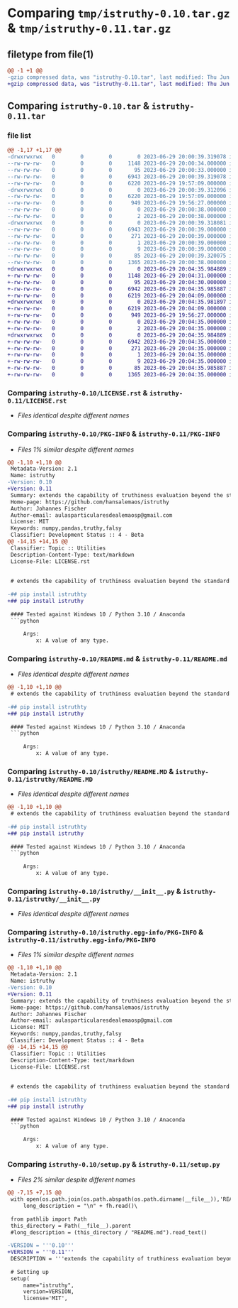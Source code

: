 # Comparing `tmp/istruthy-0.10.tar.gz` & `tmp/istruthy-0.11.tar.gz`

## filetype from file(1)

```diff
@@ -1 +1 @@
-gzip compressed data, was "istruthy-0.10.tar", last modified: Thu Jun 29 20:00:39 2023, max compression
+gzip compressed data, was "istruthy-0.11.tar", last modified: Thu Jun 29 20:04:35 2023, max compression
```

## Comparing `istruthy-0.10.tar` & `istruthy-0.11.tar`

### file list

```diff
@@ -1,17 +1,17 @@
-drwxrwxrwx   0        0        0        0 2023-06-29 20:00:39.319078 istruthy-0.10/
--rw-rw-rw-   0        0        0     1148 2023-06-29 20:00:34.000000 istruthy-0.10/LICENSE.rst
--rw-rw-rw-   0        0        0       95 2023-06-29 20:00:33.000000 istruthy-0.10/MANIFEST.in
--rw-rw-rw-   0        0        0     6943 2023-06-29 20:00:39.319078 istruthy-0.10/PKG-INFO
--rw-rw-rw-   0        0        0     6220 2023-06-29 19:57:09.000000 istruthy-0.10/README.md
-drwxrwxrwx   0        0        0        0 2023-06-29 20:00:39.312096 istruthy-0.10/istruthy/
--rw-rw-rw-   0        0        0     6220 2023-06-29 19:57:09.000000 istruthy-0.10/istruthy/README.MD
--rw-rw-rw-   0        0        0      949 2023-06-29 19:56:27.000000 istruthy-0.10/istruthy/__init__.py
--rw-rw-rw-   0        0        0        0 2023-06-29 20:00:38.000000 istruthy-0.10/istruthy/requirements.txt
--rw-rw-rw-   0        0        0        2 2023-06-29 20:00:38.000000 istruthy-0.10/istruthy/thirdparty.json
-drwxrwxrwx   0        0        0        0 2023-06-29 20:00:39.318081 istruthy-0.10/istruthy.egg-info/
--rw-rw-rw-   0        0        0     6943 2023-06-29 20:00:39.000000 istruthy-0.10/istruthy.egg-info/PKG-INFO
--rw-rw-rw-   0        0        0      271 2023-06-29 20:00:39.000000 istruthy-0.10/istruthy.egg-info/SOURCES.txt
--rw-rw-rw-   0        0        0        1 2023-06-29 20:00:39.000000 istruthy-0.10/istruthy.egg-info/dependency_links.txt
--rw-rw-rw-   0        0        0        9 2023-06-29 20:00:39.000000 istruthy-0.10/istruthy.egg-info/top_level.txt
--rw-rw-rw-   0        0        0       85 2023-06-29 20:00:39.320075 istruthy-0.10/setup.cfg
--rw-rw-rw-   0        0        0     1365 2023-06-29 20:00:38.000000 istruthy-0.10/setup.py
+drwxrwxrwx   0        0        0        0 2023-06-29 20:04:35.984889 istruthy-0.11/
+-rw-rw-rw-   0        0        0     1148 2023-06-29 20:04:31.000000 istruthy-0.11/LICENSE.rst
+-rw-rw-rw-   0        0        0       95 2023-06-29 20:04:30.000000 istruthy-0.11/MANIFEST.in
+-rw-rw-rw-   0        0        0     6942 2023-06-29 20:04:35.985887 istruthy-0.11/PKG-INFO
+-rw-rw-rw-   0        0        0     6219 2023-06-29 20:04:09.000000 istruthy-0.11/README.md
+drwxrwxrwx   0        0        0        0 2023-06-29 20:04:35.981897 istruthy-0.11/istruthy/
+-rw-rw-rw-   0        0        0     6219 2023-06-29 20:04:09.000000 istruthy-0.11/istruthy/README.MD
+-rw-rw-rw-   0        0        0      949 2023-06-29 19:56:27.000000 istruthy-0.11/istruthy/__init__.py
+-rw-rw-rw-   0        0        0        0 2023-06-29 20:04:35.000000 istruthy-0.11/istruthy/requirements.txt
+-rw-rw-rw-   0        0        0        2 2023-06-29 20:04:35.000000 istruthy-0.11/istruthy/thirdparty.json
+drwxrwxrwx   0        0        0        0 2023-06-29 20:04:35.984889 istruthy-0.11/istruthy.egg-info/
+-rw-rw-rw-   0        0        0     6942 2023-06-29 20:04:35.000000 istruthy-0.11/istruthy.egg-info/PKG-INFO
+-rw-rw-rw-   0        0        0      271 2023-06-29 20:04:35.000000 istruthy-0.11/istruthy.egg-info/SOURCES.txt
+-rw-rw-rw-   0        0        0        1 2023-06-29 20:04:35.000000 istruthy-0.11/istruthy.egg-info/dependency_links.txt
+-rw-rw-rw-   0        0        0        9 2023-06-29 20:04:35.000000 istruthy-0.11/istruthy.egg-info/top_level.txt
+-rw-rw-rw-   0        0        0       85 2023-06-29 20:04:35.985887 istruthy-0.11/setup.cfg
+-rw-rw-rw-   0        0        0     1365 2023-06-29 20:04:35.000000 istruthy-0.11/setup.py
```

### Comparing `istruthy-0.10/LICENSE.rst` & `istruthy-0.11/LICENSE.rst`

 * *Files identical despite different names*

### Comparing `istruthy-0.10/PKG-INFO` & `istruthy-0.11/PKG-INFO`

 * *Files 1% similar despite different names*

```diff
@@ -1,10 +1,10 @@
 Metadata-Version: 2.1
 Name: istruthy
-Version: 0.10
+Version: 0.11
 Summary: extends the capability of truthiness evaluation beyond the standard Python truthiness rules to handle pandas DataFrames/Series and NumPy Arrays
 Home-page: https://github.com/hansalemaos/istruthy
 Author: Johannes Fischer
 Author-email: aulasparticularesdealemaosp@gmail.com
 License: MIT
 Keywords: numpy,pandas,truthy,falsy
 Classifier: Development Status :: 4 - Beta
@@ -14,15 +14,15 @@
 Classifier: Topic :: Utilities
 Description-Content-Type: text/markdown
 License-File: LICENSE.rst
 
 
 # extends the capability of truthiness evaluation beyond the standard Python truthiness rules to handle pandas DataFrames/Series and NumPy Arrays
 
-## pip install istruthty
+## pip install istruthy
 
 #### Tested against Windows 10 / Python 3.10 / Anaconda
 ```python
 
     Args:
         x: A value of any type.
```

### Comparing `istruthy-0.10/README.md` & `istruthy-0.11/README.md`

 * *Files identical despite different names*

```diff
@@ -1,10 +1,10 @@
 # extends the capability of truthiness evaluation beyond the standard Python truthiness rules to handle pandas DataFrames/Series and NumPy Arrays
 
-## pip install istruthty
+## pip install istruthy
 
 #### Tested against Windows 10 / Python 3.10 / Anaconda
 ```python
 
     Args:
         x: A value of any type.
```

### Comparing `istruthy-0.10/istruthy/README.MD` & `istruthy-0.11/istruthy/README.MD`

 * *Files identical despite different names*

```diff
@@ -1,10 +1,10 @@
 # extends the capability of truthiness evaluation beyond the standard Python truthiness rules to handle pandas DataFrames/Series and NumPy Arrays
 
-## pip install istruthty
+## pip install istruthy
 
 #### Tested against Windows 10 / Python 3.10 / Anaconda
 ```python
 
     Args:
         x: A value of any type.
```

### Comparing `istruthy-0.10/istruthy/__init__.py` & `istruthy-0.11/istruthy/__init__.py`

 * *Files identical despite different names*

### Comparing `istruthy-0.10/istruthy.egg-info/PKG-INFO` & `istruthy-0.11/istruthy.egg-info/PKG-INFO`

 * *Files 1% similar despite different names*

```diff
@@ -1,10 +1,10 @@
 Metadata-Version: 2.1
 Name: istruthy
-Version: 0.10
+Version: 0.11
 Summary: extends the capability of truthiness evaluation beyond the standard Python truthiness rules to handle pandas DataFrames/Series and NumPy Arrays
 Home-page: https://github.com/hansalemaos/istruthy
 Author: Johannes Fischer
 Author-email: aulasparticularesdealemaosp@gmail.com
 License: MIT
 Keywords: numpy,pandas,truthy,falsy
 Classifier: Development Status :: 4 - Beta
@@ -14,15 +14,15 @@
 Classifier: Topic :: Utilities
 Description-Content-Type: text/markdown
 License-File: LICENSE.rst
 
 
 # extends the capability of truthiness evaluation beyond the standard Python truthiness rules to handle pandas DataFrames/Series and NumPy Arrays
 
-## pip install istruthty
+## pip install istruthy
 
 #### Tested against Windows 10 / Python 3.10 / Anaconda
 ```python
 
     Args:
         x: A value of any type.
```

### Comparing `istruthy-0.10/setup.py` & `istruthy-0.11/setup.py`

 * *Files 2% similar despite different names*

```diff
@@ -7,15 +7,15 @@
 with open(os.path.join(os.path.abspath(os.path.dirname(__file__)),'README.md'), encoding="utf-8") as fh:
     long_description = "\n" + fh.read()\
 
 from pathlib import Path
 this_directory = Path(__file__).parent
 #long_description = (this_directory / "README.md").read_text()
 
-VERSION = '''0.10'''
+VERSION = '''0.11'''
 DESCRIPTION = '''extends the capability of truthiness evaluation beyond the standard Python truthiness rules to handle pandas DataFrames/Series and NumPy Arrays'''
 
 # Setting up
 setup(
     name="istruthy",
     version=VERSION,
     license='MIT',
```

